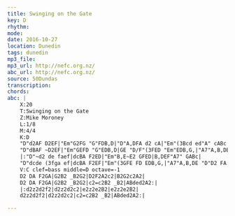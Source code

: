 ```yaml
---
title: Swinging on the Gate
key: D
rhythm: 
mode:
date: 2016-10-27
location: Dunedin
tags: dunedin
mp3_file:
mp3_url: http://nefc.org.nz/
abc_url: http://nefc.org.nz/
source: 50Dundas
transcription:
chords: 
abc: |
    X:20
    T:Swinging on the Gate
    Z:Mike Moroney
    L:1/8
    M:4/4
    K:D
    "D"d2AF D2EF|"Em"G2FG "G"FDB,D|"D"A,DFA d2 cA|"Em"(3Bcd ed"A" cABc|
    "D"dBAF ~D2EF|"Em"GEFD "G"EDB,D|GE "D/F"(3FED "Em"EDB,G,|"A7"A,B,DE "D"D2 FA:|
    |:"D"~d2 de faef|dcBA F2ED|"Em"B,E~E2 GFED|B,DEF"A7" GABc|
    "D"dcde (3fga ef|dcBA F2EF|"Em"(3GFE FD EDB,G,|"A7"A,B,DE "D"D2 FA:|
    V:C clef=bass middle=D octave=-1
    D2 DA F2GA|G2B2 _B2G2|D2F2A2c2|B2G2c2A2|
    D2 DA F2GA|G2B2 _B2G2|c2=c2B2 _B2|ABded2A2:|
    |:d2z2d2f2|d2z2d2c2|e2z2e2B2|e2z2e2B2|
    d2z2d2f2|d2z2d2c2|c2=c2B2 _B2|ABded2A2:|

---
```

